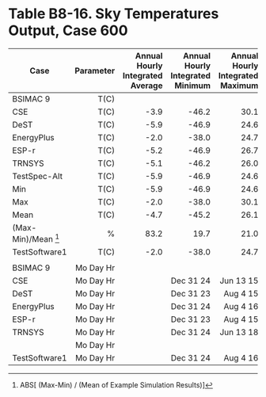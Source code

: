 # Table B8-16. Sky Temperatures Output, Case 600
| Case |Parameter |Annual Hourly<br>Integrated Average |Annual Hourly<br>Integrated Minimum |Annual Hourly<br>Integrated Maximum |
|-----|-----:|-----:|-----:|-----:|
| BSIMAC 9 |T(C) |
| CSE |T(C) |-3.9 |-46.2 |30.1 |
| DeST |T(C) |-5.9 |-46.9 |24.6 |
| EnergyPlus |T(C) |-2.0 |-38.0 |24.7 |
| ESP-r |T(C) |-5.2 |-46.9 |26.7 |
| TRNSYS |T(C) |-5.1 |-46.2 |26.0 |
| TestSpec-Alt |T(C) |-5.9 |-46.9 |24.6 |
| Min |T(C) |-5.9 |-46.9 |24.6 |
| Max |T(C) |-2.0 |-38.0 |30.1 |
| Mean |T(C) |-4.7 |-45.2 |26.1 |
| (Max-Min)/Mean [^1] | %  |83.2 |19.7 |21.0 |
| TestSoftware1 |T(C) |-2.0 |-38.0 |24.7 |
|  |
| BSIMAC 9 |Mo Day Hr | |
| CSE |Mo Day Hr | |Dec 31 24 |Jun 13 15 |
| DeST |Mo Day Hr | |Dec 31 23 |Aug 4 15 |
| EnergyPlus |Mo Day Hr | |Dec 31 24 |Aug 4 16 |
| ESP-r |Mo Day Hr | |Dec 31 23 |Aug 4 15 |
| TRNSYS |Mo Day Hr | |Dec 31 24 |Jun 13 18 |
|  |Mo Day Hr |
| TestSoftware1 |Mo Day Hr | |Dec 31 24 |Aug 4 16 |

[^1]: ABS[ (Max-Min) / (Mean of Example Simulation Results)]

